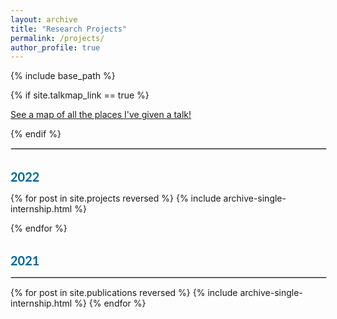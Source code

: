 ```yaml
---
layout: archive
title: "Research Projects"
permalink: /projects/
author_profile: true
---
```


{% include base_path %}

{% if site.talkmap_link == true %}
<p style="text-decoration:underline;"><a href="/talkmap.html">See a map of all the places I've given a talk!</a></p>
{% endif %}



<head>
  <style>
    date_title {
      font-family: 'Lato', Verdana, Helvetica, sans-serif;
      font-size: 20px;
      text-align: left;
      color: #069;
  }
  </style>
</head>

<hr style="border:1px solid #d3d3d3;width:100%;text-align:left;margin-left:0">
<br>
<date_title><strong>2022</strong></date_title>
    <!-- <hr style="border:1px solid #d3d3d3;width:100%;text-align:left;margin-left:0">-->

{% for post in site.projects reversed %}
  {% include archive-single-internship.html %}
 <!-- {% include archive-single-project.html %} -->
{% endfor %}
<p align=justify></p>
<br>
<date_title><strong>2021</strong></date_title>
    <hr style="border:1px solid #d3d3d3;width:100%;text-align:left;margin-left:0">
{% for post in site.publications reversed %}
  {% include archive-single-internship.html %}
 <!-- {% include archive-single-project.html %} -->
{% endfor %}
